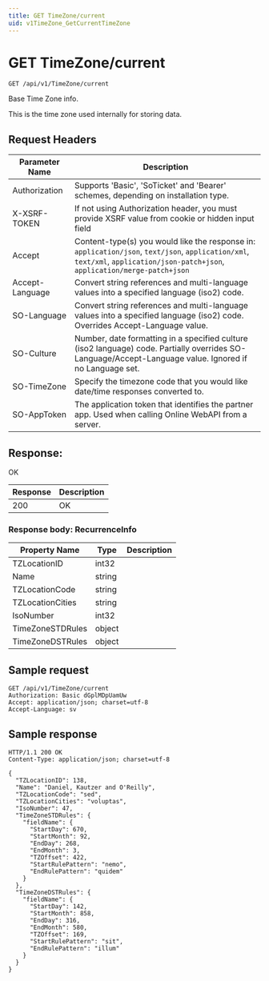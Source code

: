 ```yaml
---
title: GET TimeZone/current
uid: v1TimeZone_GetCurrentTimeZone
---
```


# GET TimeZone/current

```http
GET /api/v1/TimeZone/current
```

Base Time Zone info.


This is the time zone used internally for storing data.







## Request Headers

| Parameter Name | Description |
|----------------|-------------|
| Authorization  | Supports 'Basic', 'SoTicket' and 'Bearer' schemes, depending on installation type. |
| X-XSRF-TOKEN   | If not using Authorization header, you must provide XSRF value from cookie or hidden input field |
| Accept         | Content-type(s) you would like the response in: `application/json`, `text/json`, `application/xml`, `text/xml`, `application/json-patch+json`, `application/merge-patch+json` |
| Accept-Language | Convert string references and multi-language values into a specified language (iso2) code. |
| SO-Language | Convert string references and multi-language values into a specified language (iso2) code. Overrides Accept-Language value. |
| SO-Culture | Number, date formatting in a specified culture (iso2 language) code. Partially overrides SO-Language/Accept-Language value. Ignored if no Language set. |
| SO-TimeZone | Specify the timezone code that you would like date/time responses converted to. |
| SO-AppToken | The application token that identifies the partner app. Used when calling Online WebAPI from a server. |


## Response:

OK

| Response | Description |
|----------------|-------------|
| 200 | OK |

### Response body: RecurrenceInfo

| Property Name | Type |  Description |
|----------------|------|--------------|
| TZLocationID | int32 |  |
| Name | string |  |
| TZLocationCode | string |  |
| TZLocationCities | string |  |
| IsoNumber | int32 |  |
| TimeZoneSTDRules | object |  |
| TimeZoneDSTRules | object |  |

## Sample request

```http!
GET /api/v1/TimeZone/current
Authorization: Basic dGplMDpUamUw
Accept: application/json; charset=utf-8
Accept-Language: sv
```

## Sample response

```http_
HTTP/1.1 200 OK
Content-Type: application/json; charset=utf-8

{
  "TZLocationID": 138,
  "Name": "Daniel, Kautzer and O'Reilly",
  "TZLocationCode": "sed",
  "TZLocationCities": "voluptas",
  "IsoNumber": 47,
  "TimeZoneSTDRules": {
    "fieldName": {
      "StartDay": 670,
      "StartMonth": 92,
      "EndDay": 268,
      "EndMonth": 3,
      "TZOffset": 422,
      "StartRulePattern": "nemo",
      "EndRulePattern": "quidem"
    }
  },
  "TimeZoneDSTRules": {
    "fieldName": {
      "StartDay": 142,
      "StartMonth": 858,
      "EndDay": 316,
      "EndMonth": 580,
      "TZOffset": 169,
      "StartRulePattern": "sit",
      "EndRulePattern": "illum"
    }
  }
}
```